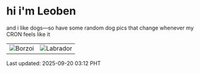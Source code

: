 # hi i'm Leoben

and i like dogs—so have some random dog pics that change whenever my CRON feels like it

|  |  |
|--------|----------|
| ![Borzoi](https://random-dog-vercel.vercel.app/api/random-borzoi?v=1758309128) | ![Labrador](https://random-dog-vercel.vercel.app/api/random-labrador?v=1758309128) |

Last updated: 2025-09-20 03:12 PHT
